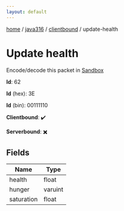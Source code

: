 ```yaml
---
layout: default
---
```


[home](/)  /  [java316](/protocol/java316)  /  [clientbound](/protocol/java316/clientbound)  /  update-health

# Update health

Encode/decode this packet in [Sandbox](../../../sandbox/java316#Clientbound.UpdateHealth)

**Id**: 62

**Id** (hex): 3E

**Id** (bin): 00111110

**Clientbound**: ✔️

**Serverbound**: ✖️

## Fields

Name | Type
---|---
health | float
hunger | varuint
saturation | float

